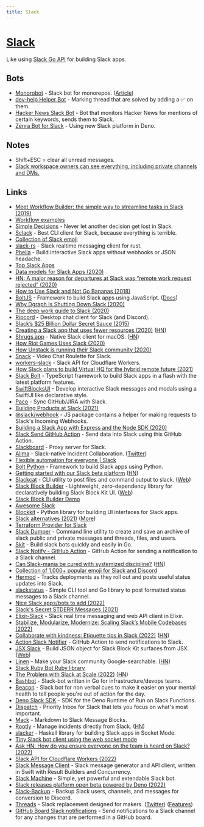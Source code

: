 ```yaml
---
title: Slack
---
```


# [Slack](https://slack.com)

Like using [Slack Go API](https://github.com/slack-go/slack) for building Slack apps.

## Bots

- [Monorobot](https://github.com/ahrefs/monorobot) - Slack bot for monorepos. ([Article](https://tech.ahrefs.com/monorobot-a-slack-bot-for-monorepos-374260e2ca43))
- [dev-help Helper Bot](https://github.com/artsy/dev-help-helper-bot) - Marking thread that are solved by adding a ✅ on them.
- [Hacker News Slack Bot](https://github.com/steven-tey/hacker-news-slack-bot) - Bot that monitors Hacker News for mentions of certain keywords, sends them to Slack.
- [Zenra Bot for Slack](https://github.com/yusukebe/slack-zenra-bot) - Using new Slack platform in Deno.

## Notes

- Shift+ESC = clear all unread messages.
- [Slack workspace owners can see everything, including private channels and DMs.](https://twitter.com/fasterthanlime/status/1452974665874423815)

## Links

- [Meet Workflow Builder: the simple way to streamline tasks in Slack (2019)](https://slackhq.com/automate-tasks-in-slack-with-workflow-builder)
- [Workflow examples](https://slack.com/intl/en-gb/slack-tips/workflow-builder-examples)
- [Simple Decisions](https://simplepoll.rocks/decisions/) - Never let another decision get lost in Slack.
- [Sclack](https://github.com/haskellcamargo/sclack) - Best CLI client for Slack, because everything is terrible.
- [Collection of Slack emoji](https://github.com/snipe/awesome-emoji)
- [slack-rs](https://github.com/slack-rs/slack-rs) - Slack realtime messaging client for rust.
- [Phelia](https://github.com/maxchehab/phelia) - Build interactive Slack apps without webhooks or JSON headache.
- [Top Slack Apps](https://slackrank.wilhelmklopp.com/)
- [Data models for Slack Apps (2020)](https://wilhelmklopp.com/posts/slack-database-modelling/)
- [HN: A major reason for departures at Slack was “remote work request rejected” (2020)](https://news.ycombinator.com/item?id=23297113)
- [How to Use Slack and Not Go Bananas (2018)](https://pspdfkit.com/blog/2018/how-to-use-slack-and-not-go-bananas/)
- [BoltJS](https://github.com/slackapi/bolt-js) - Framework to build Slack apps using JavaScript. ([Docs](https://slack.dev/bolt-js))
- [Why Dgraph Is Shutting Down Slack (2020)](https://dgraph.io/blog/post/dgraph-shutting-slack-using-discourse/)
- [The deep work guide to Slack (2020)](https://www.arun.is/blog/slack-guide/)
- [Ripcord](https://cancel.fm/ripcord/) - Desktop chat client for Slack (and Discord).
- [Slack’s \$25 Billion Dollar Secret Sauce (2015)](https://medium.com/@awilkinson/slack-s-2-8-billion-dollar-secret-sauce-5c5ec7117908)
- [Creating a Slack app that uses fewer resources (2020)](https://kofi.sexy/blog/slack-app-fewer-resources) ([HN](https://news.ycombinator.com/item?id=24743790))
- [Shrugs.app](https://shrugs.app/) - Native Slack client for macOS. ([HN](https://news.ycombinator.com/item?id=31926594))
- [How Riot Games Uses Slack (2020)](https://technology.riotgames.com/news/how-riot-games-uses-slack)
- [How Unstack is running their Slack community (2020)](https://buildwithusers.substack.com/p/a-peek-into-how-unstack-is-running)
- [Snack](https://aboutsnack.com/) - Video Chat Roulette for Slack.
- [workers-slack](https://github.com/sagi/workers-slack) - Slack API for Cloudflare Workers.
- [How Slack plans to build Virtual HQ for the hybrid remote future (2021)](https://twitter.com/noah_weiss/status/1375136823404605443)
- [Slack Bolt](https://github.com/KhushrajRathod/slack-bolt) - TypeScript framework to build Slack apps in a flash with the latest platform features.
- [SwiftBlocksUI](https://github.com/SwiftBlocksUI/SwiftBlocksUI) - Develop interactive Slack messages and modals using a SwiftUI like declarative style.
- [Paco](https://pacohq.com/) - Sync GitHub/JIRA with Slack.
- [Building Products at Slack (2021)](https://newsletter.bringthedonuts.com/p/building-products-at-slack)
- [@slack/webhook](https://www.npmjs.com/package/@slack/webhook) - JS package contains a helper for making requests to Slack's Incoming Webhooks.
- [Building a Slack App with Express and the Node SDK (2020)](https://www.javascriptjanuary.com/blog/building-a-slack-app-with-express-and-the-node-sdk)
- [Slack Send GitHub Action](https://github.com/slackapi/slack-github-action) - Send data into Slack using this GitHub Action.
- [Slackboard](https://github.com/cubicdaiya/slackboard) - Proxy server for Slack.
- [Allma](https://allma.io/) - Slack-native Incident Collaboration. ([Twitter](https://twitter.com/tryallma))
- [Flexible automation for everyone | Slack](https://api.slack.com/future)
- [Bolt Python](https://github.com/slackapi/bolt-python) - Framework to build Slack apps using Python.
- [Getting started with our Slack beta platform](https://api.slack.com/future/get-started) ([HN](https://news.ycombinator.com/item?id=29254197))
- [Slackcat](https://github.com/bcicen/slackcat) - CLI utility to post files and command output to slack. ([Web](http://slackcat.chat/))
- [Slack Block Builder](https://github.com/raycharius/slack-block-builder) - Lightweight, zero-dependency library for declaratively building Slack Block Kit UI. ([Web](https://www.blockbuilder.dev/#/))
- [Slack Block Builder Demo](https://github.com/raycharius/slack-block-builder-demo)
- [Awesome Slack](https://github.com/matiassingers/awesome-slack)
- [Blockkit](https://github.com/imryche/blockkit) - Python library for building UI interfaces for Slack apps.
- [Slack alternatives (2021)](https://twitter.com/sdw/status/1468308805939122181) ([More](https://twitter.com/sandofsky/status/1468259582317240321))
- [Terraform Provider for Slack](https://github.com/TimDurward/terraform-provider-slack)
- [Slack Dumper](https://github.com/rusq/slackdump) - Command line utility to create and save an archive of slack public and private messages and threads, files, and users.
- [Skit](https://github.com/spy16/skit) - Build slack bots quickly and easily in Go.
- [Slack Notify - GitHub Action](https://github.com/rtCamp/action-slack-notify) - GitHub Action for sending a notification to a Slack channel.
- [Can Slack-mania be cured with systemized discipline?](https://brandur.org/fragments/slack-mania) ([HN](https://news.ycombinator.com/item?id=30356901))
- [Collection of 1,000+ popular emoji for Slack and Discord](https://github.com/seanprashad/slackmoji)
- [Hermod](https://github.com/uswitch/hermod) - Tracks deployments as they roll out and posts useful status updates into Slack.
- [slackstatus](https://github.com/pteich/slackstatus) - Simple CLI tool and Go library to post formatted status messages to a Slack channel.
- [Nice Slack apps/bots to add (2022)](https://twitter.com/coreyhainesco/status/1503521371267088387)
- [Slack's Secret STDERR Messages (2021)](https://www.brendangregg.com/blog/2021-08-27/slack-crashes-secret-stderr.html)
- [Elixir-Slack](https://github.com/BlakeWilliams/Elixir-Slack) - Slack real time messaging and web API client in Elixir.
- [Stabilize, Modularize, Modernize: Scaling Slack’s Mobile Codebases (2022)](https://slack.engineering/stabilize-modularize-modernize-scaling-slacks-mobile-codebases-2/)
- [Collaborate with kindness: Etiquette tips in Slack (2022)](https://slack.com/intl/en-gb/blog/collaboration/etiquette-tips-in-slack) ([HN](https://news.ycombinator.com/item?id=30835070))
- [Action Slack Notifier](https://github.com/actions-ecosystem/action-slack-notifier) - GitHub Action to send notifications to Slack.
- [JSX Slack](https://github.com/yhatt/jsx-slack) - Build JSON object for Slack Block Kit surfaces from JSX. ([Web](https://jsx-slack.netlify.app/))
- [Linen](https://www.linen.dev/) - Make your Slack community Google-searchable. ([HN](https://news.ycombinator.com/item?id=31168882))
- [Slack Ruby Bot Ruby library](https://github.com/slack-ruby/slack-ruby-bot)
- [The Problem with Slack at Scale (2022)](https://liorn.substack.com/p/the-problem-with-slack?s=r) ([HN](https://news.ycombinator.com/item?id=31323227))
- [Bashbot](https://github.com/mathew-fleisch/bashbot) - Slack-bot written in Go for infrastructure/devops teams.
- [Beacon](https://github.com/dominikwilkowski/beacon) - Slack bot for non verbal cues to make it easier on your mental health to tell people you're out of action for the day.
- [Deno Slack SDK](https://github.com/slackapi/deno-slack-sdk) - SDK for the Deno Runtime of Run on Slack Functions.
- [Dispatch](https://www.dispatch.do/) - Priority Inbox for Slack that lets you focus on what's most important.
- [Mack](https://github.com/tryfabric/mack) - Markdown to Slack Message Blocks.
- [Rootly](https://rootly.com/) - Manage incidents directly from Slack. ([HN](https://news.ycombinator.com/item?id=31653985))
- [slacker](https://github.com/velveteer/slacker) - Haskell library for building Slack apps in Socket Mode.
- [Tiny Slack bot client using the web socket mode](https://github.com/ikawaha/slackbot)
- [Ask HN: How do you ensure everyone on the team is heard on Slack? (2022)](https://news.ycombinator.com/item?id=31943016)
- [Slack API for Cloudflare Workers (2022)](https://sagi.io/slack-api-for-cloudflare-workers/)
- [Slack Message Client](https://github.com/MPLew-is/slack-message-client) - Slack message generator and API client, written in Swift with Result Builders and Concurrency.
- [Slack Machine](https://github.com/DonDebonair/slack-machine) - Simple, yet powerful and extendable Slack bot.
- [Slack releases platform open beta powered by Deno (2022)](https://deno.com/blog/slack-open-beta)
- [Slack-Backup](https://github.com/edemaine/slack-backup) - Backup Slack users, channels, and messages for conversion to Discord.
- [Threads](https://threads.com/) - Slack replacement designed for makers. ([Twitter](https://twitter.com/Threads)) ([Features](https://twitter.com/rousseaukazi/status/1574791299600769024))
- [GitHub Board Slack notifications](https://github.com/nearform/github-board-slack-notifications) - Send notifications to a Slack channel for any changes that are performed in a GitHub board.
